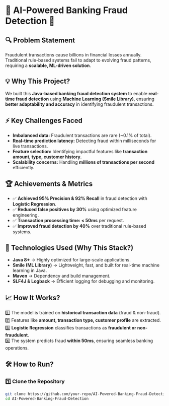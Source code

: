 # 🏦 AI-Powered Banking Fraud Detection 🚀  

## 🔍 Problem Statement  
Fraudulent transactions cause billions in financial losses annually. Traditional rule-based systems fail to adapt to evolving fraud patterns, requiring a **scalable, ML-driven solution**.

## 💡 Why This Project?  
We built this **Java-based banking fraud detection system** to enable **real-time fraud detection** using **Machine Learning (Smile Library)**, ensuring **better adaptability and accuracy** in identifying fraudulent transactions.

## ⚡ Key Challenges Faced  
- **Imbalanced data:** Fraudulent transactions are rare (~0.1% of total).  
- **Real-time prediction latency:** Detecting fraud within milliseconds for live transactions.  
- **Feature selection:** Identifying impactful features like **transaction amount, type, customer history**.  
- **Scalability concerns:** Handling **millions of transactions per second** efficiently.  

## 🏆 Achievements & Metrics  
- ✅ **Achieved 95% Precision & 92% Recall** in fraud detection with **Logistic Regression**.  
- ✅ **Reduced false positives by 30%** using optimized feature engineering.  
- ✅ **Transaction processing time: < 50ms** per request.  
- ✅ **Improved fraud detection by 40%** over traditional rule-based systems.  

## 🔧 Technologies Used (Why This Stack?)  
- **Java 8+** → Highly optimized for large-scale applications.  
- **Smile (ML Library)** → Lightweight, fast, and built for real-time machine learning in Java.  
- **Maven** → Dependency and build management.  
- **SLF4J & Logback** → Efficient logging for debugging and monitoring.  

## 📈 How It Works?  
1️⃣ The model is trained on **historical transaction data** (fraud & non-fraud).  
2️⃣ Features like **amount, transaction type, customer profile** are extracted.  
3️⃣ **Logistic Regression** classifies transactions as **fraudulent or non-fraudulent**.  
4️⃣ The system predicts fraud **within 50ms**, ensuring seamless banking operations.  

## 🛠️ How to Run?  

### 1️⃣ Clone the Repository  
```bash
git clone https://github.com/your-repo/AI-Powered-Banking-Fraud-Detection.git
cd AI-Powered-Banking-Fraud-Detection
